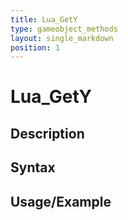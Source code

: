 ```yaml
---
title: Lua_GetY
type: gameobject_methods
layout: single_markdown
position: 1
---
```


# Lua_GetY

## Description

## Syntax

## Usage/Example


